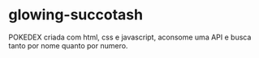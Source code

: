 # glowing-succotash
POKEDEX criada com html, css e javascript, aconsome uma API e busca tanto por nome quanto por numero.
